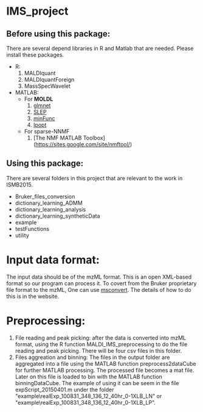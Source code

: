 # IMS_project
## Before using this package:
There are several depend libraries in R and Matlab that are needed. Please install these packages.
* R: 
  1. MALDIquant
  2. MALDIquantForeign
  3. MassSpecWavelet
* MATLAB:
  - For **MOLDL**
    1. [glmnet](http://web.stanford.edu/~hastie/glmnet_matlab/) 
    2. [SLEP](http://www.public.asu.edu/~jye02/Software/SLEP/overview.htm)
	3. [minFunc](http://www.cs.ubc.ca/~schmidtm/Software/minFunc.html)
    4. [Ipopt](https://projects.coin-or.org/Ipopt/wiki/MatlabInterface)
  - For sparse-NNMF
    1. [The NMF MATLAB Toolbox] (https://sites.google.com/site/nmftool/)

## Using this package:
There are several folders in this project that are relevant to the work in ISMB2015.
* Bruker_files_conversion
* dictionary_learning_ADMM
* dictionary_learning_analysis
* dictionary_learning_syntheticData
* example
* testFunctions
* utility

# Input data format:
  The input data should be of the mzML format. This is an open XML-based format so our program can process it. 
  To covert from the Bruker proprietary file format to the mzML, One can use [msconvert](http://proteowizard.sourceforge.net/tools.shtml). The details of how to do this is in the website.
# Preprocessing:
  1. File reading and peak picking:
  after the data is converted into mzML format, using the R function MALDI_IMS_preprocessing to do the file reading and peak picking. 
  There will be four csv files in this folder.
  2. Files aggreation and binning: 
  The files in the output folder are aggregated into a file using the MATLAB function preprocess2dataCube for further MATLAB processing.
  The processed file becomes a mat file. Later on this file is loaded to bin with the MATLAB function binningDataCube.
  The example of using it can be seem in the file expScript_20150401.m under the folder "example\realExp_100831_348_136_12_40hr_0-1XLB_LN" 
  or "example\realExp_100831_348_136_12_40hr_0-1XLB_LP".
  
  